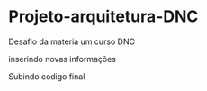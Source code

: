 # Projeto-arquitetura-DNC
Desafio da materia um curso DNC

inserindo novas informações 

Subindo codigo final